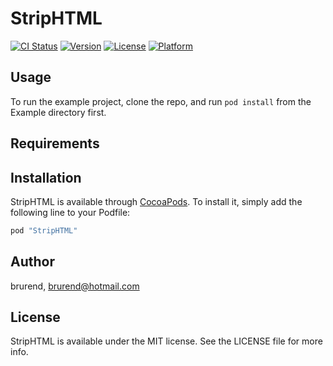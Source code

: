 # StripHTML

[![CI Status](http://img.shields.io/travis/brurend/StripHTML.svg?style=flat)](https://travis-ci.org/brurend/StripHTML)
[![Version](https://img.shields.io/cocoapods/v/StripHTML.svg?style=flat)](http://cocoapods.org/pods/StripHTML)
[![License](https://img.shields.io/cocoapods/l/StripHTML.svg?style=flat)](http://cocoapods.org/pods/StripHTML)
[![Platform](https://img.shields.io/cocoapods/p/StripHTML.svg?style=flat)](http://cocoapods.org/pods/StripHTML)

## Usage

To run the example project, clone the repo, and run `pod install` from the Example directory first.

## Requirements

## Installation

StripHTML is available through [CocoaPods](http://cocoapods.org). To install
it, simply add the following line to your Podfile:

```ruby
pod "StripHTML"
```

## Author

brurend, brurend@hotmail.com

## License

StripHTML is available under the MIT license. See the LICENSE file for more info.
